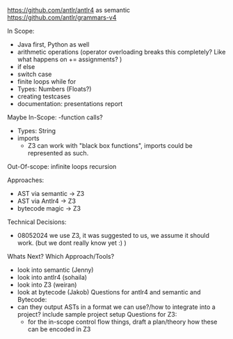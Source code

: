 https://github.com/antlr/antlr4 as semantic
https://github.com/antlr/grammars-v4






In Scope:
- Java first, Python as well
- arithmetic operations (operator overloading breaks this completely? Like what happens on += assignments? )
- if else
- switch case
- finite loops while for
- Types: Numbers (Floats?)
- creating testcases
- documentation:
  presentations
  report

Maybe In-Scope:
-function calls?
- Types: String
- imports 
  - Z3 can work with "black box functions", imports could be represented as such.


Out-Of-scope:
infinite loops
recursion


Approaches:
- AST via semantic -> Z3
- AST via Antlr4 -> Z3
- bytecode magic -> Z3

Technical Decisions:
- 08052024 we use Z3, it was suggested to us, we assume it should work. (but we dont really know yet :) )

Whats Next?
Which Approach/Tools?
- look into semantic (Jenny)
- look into antlr4 (sohaila)
- look into Z3 (weiran)
- look at bytecode (Jakob)
  Questions for antlr4 and semantic and Bytecode:
- can they output ASTs in a format we can use?/how to integrate into a project? include sample project setup
  Questions for Z3:
  - for the in-scope control flow things, draft a plan/theory how these can be encoded in Z3